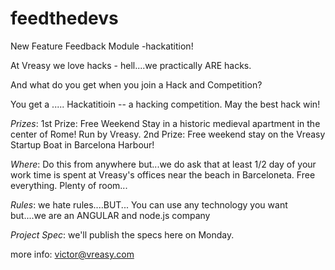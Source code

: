 feedthedevs
===========

New Feature Feedback Module -hackatition!

At Vreasy we love hacks - hell....we practically ARE hacks.
 
And what do you get when you join a Hack and Competition?
 
You get a .....   Hackatitioin  -- a hacking competition.   May the best hack win!
 
 
*Prizes*:   1st Prize: Free Weekend Stay in a historic medieval apartment in the center of Rome! Run by Vreasy.   2nd Prize:  Free weekend stay on the Vreasy Startup Boat in Barcelona Harbour!
                      
*Where*: Do this from anywhere but...we do ask that at least 1/2 day of your work time is spent at Vreasy's offices near the beach in Barceloneta. Free everything.  Plenty of room... 
 
*Rules*:     we hate rules....BUT... You can use any technology you want but....we are an ANGULAR  and node.js company
 
*Project Spec*:  we'll publish the specs here on Monday.
 
more info: victor@vreasy.com
